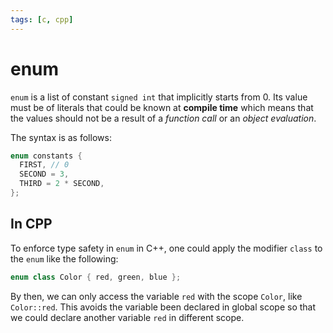```yaml
---
tags: [c, cpp]
---
```


# enum

`enum` is a list of constant `signed int` that implicitly starts from 0. Its
value must be of literals that could be known at **compile time** which means
that the values should not be a result of a *function call* or an *object
evaluation*.

The syntax is as follows:
```c
enum constants {
  FIRST, // 0
  SECOND = 3,
  THIRD = 2 * SECOND,
};
```

## In CPP

To enforce type safety in `enum` in C++, one could apply the modifier `class` to
the `enum` like the following:

```cpp
enum class Color { red, green, blue };
```

By then, we can only access the variable `red` with the scope `Color`, like
`Color::red`. This avoids the variable been declared in global scope so that we
could declare another variable `red` in different scope.
